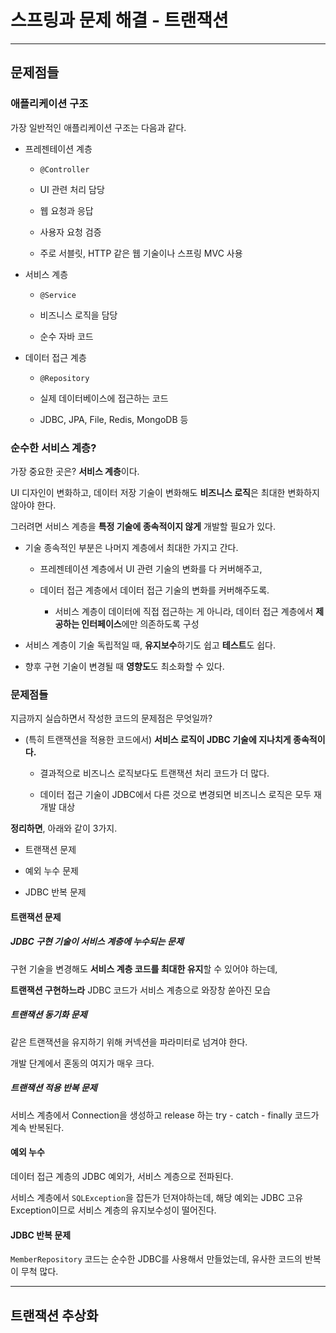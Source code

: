 # 스프링과 문제 해결 - 트랜잭션

---

## 문제점들

### 애플리케이션 구조

가장 일반적인 애플리케이션 구조는 다음과 같다.

- 프레젠테이션 계층
  
  - `@Controller`
  
  - UI 관련 처리 담당
  
  - 웹 요청과 응답
  
  - 사용자 요청 검증
  
  - 주로 서블릿, HTTP 같은 웹 기술이나 스프링 MVC 사용

- 서비스 계층
  
  - `@Service`
  
  - 비즈니스 로직을 담당
  
  - 순수 자바 코드

- 데이터 접근 계층
  
  - `@Repository`
  
  - 실제 데이터베이스에 접근하는 코드
  
  - JDBC, JPA, File, Redis, MongoDB 등

### 순수한 서비스 계층?

가장 중요한 곳은? **서비스 계층**이다.

UI 디자인이 변화하고, 데이터 저장 기술이 변화해도 **비즈니스 로직**은 최대한 변화하지 않아야 한다.

그러려면 서비스 계층을 **특정 기술에 종속적이지 않게** 개발할 필요가 있다.

- 기술 종속적인 부분은 나머지 계층에서 최대한 가지고 간다.
  
  - 프레젠테이션 계층에서 UI 관련 기술의 변화를 다 커버해주고,
  
  - 데이터 접근 계층에서 데이터 접근 기술의 변화를 커버해주도록.
    
    - 서비스 계층이 데이터에 직접 접근하는 게 아니라, 데이터 접근 계층에서 **제공하는 인터페이스**에만 의존하도록 구성

- 서비스 계층이 기술 독립적일 때, **유지보수**하기도 쉽고 **테스트**도 쉽다.

- 향후 구현 기술이 변경될 때 **영향도**도 최소화할 수 있다.

### 문제점들

지금까지 실습하면서 작성한 코드의 문제점은 무엇일까?

- (특히 트랜잭션을 적용한 코드에서) **서비스 로직이 JDBC 기술에 지나치게 종속적이다.**
  
  - 결과적으로 비즈니스 로직보다도 트랜잭션 처리 코드가 더 많다.
  
  - 데이터 접근 기술이 JDBC에서 다른 것으로 변경되면 비즈니스 로직은 모두 재개발 대상

**정리하면**, 아래와 같이 3가지.

- 트랜잭션 문제

- 예외 누수 문제

- JDBC 반복 문제

#### 트랜잭션 문제

##### JDBC 구현 기술이 서비스 계층에 누수되는 문제

구현 기술을 변경해도 **서비스 계층 코드를 최대한 유지**할 수 있어야 하는데,

**트랜잭션 구현하느라** JDBC 코드가 서비스 계층으로 와장창 쏟아진 모습

##### 트랜잭션 동기화 문제

같은 트랜잭션을 유지하기 위해 커넥션을 파라미터로 넘겨야 한다.

개발 단계에서 혼동의 여지가 매우 크다.

##### 트랜잭션 적용 반복 문제

서비스 계층에서 Connection을 생성하고 release 하는 try - catch - finally 코드가 계속 반복된다.

#### 예외 누수

데이터 접근 계층의 JDBC 예외가, 서비스 계층으로 전파된다.

서비스 계층에서 `SQLException`을 잡든가 던져야하는데, 해당 예외는 JDBC 고유 Exception이므로 서비스 계층의 유지보수성이 떨어진다.

#### JDBC 반복 문제

`MemberRepository` 코드는 순수한 JDBC를 사용해서 만들었는데, 유사한 코드의 반복이 무척 많다.

---

## 트랜잭션 추상화


